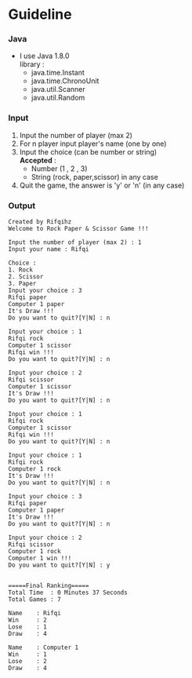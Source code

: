 # Guideline
### Java
- I use Java 1.8.0  
library : 
    - java.time.Instant
    - java.time.ChronoUnit
    - java.util.Scanner
    - java.util.Random
### Input
1. Input the number of player (max 2)
1. For n player input player's name (one by one)
1. Input the choice (can be number or string)   
**Accepted** : 
   - Number (1 , 2 , 3)
   - String (rock, paper,scissor) in any case
1. Quit the game, the answer is 'y' or 'n' (in any case)

### Output
```
Created by Rifqihz
Welcome to Rock Paper & Scissor Game !!!

Input the number of player (max 2) : 1
Input your name : Rifqi

Choice : 
1. Rock
2. Scissor
3. Paper
Input your choice : 3
Rifqi paper
Computer 1 paper
It's Draw !!! 
Do you want to quit?[Y|N] : n

Input your choice : 1
Rifqi rock
Computer 1 scissor
Rifqi win !!!
Do you want to quit?[Y|N] : n

Input your choice : 2
Rifqi scissor
Computer 1 scissor
It's Draw !!! 
Do you want to quit?[Y|N] : n

Input your choice : 1
Rifqi rock
Computer 1 scissor
Rifqi win !!!
Do you want to quit?[Y|N] : n

Input your choice : 1
Rifqi rock
Computer 1 rock
It's Draw !!! 
Do you want to quit?[Y|N] : n

Input your choice : 3
Rifqi paper
Computer 1 paper
It's Draw !!! 
Do you want to quit?[Y|N] : n

Input your choice : 2
Rifqi scissor
Computer 1 rock
Computer 1 win !!!
Do you want to quit?[Y|N] : y


=====Final Ranking=====
Total Time  : 0 Minutes 37 Seconds
Total Games : 7

Name  	: Rifqi
Win 	: 2
Lose	: 1
Draw	: 4

Name  	: Computer 1
Win 	: 1
Lose	: 2
Draw	: 4
```
